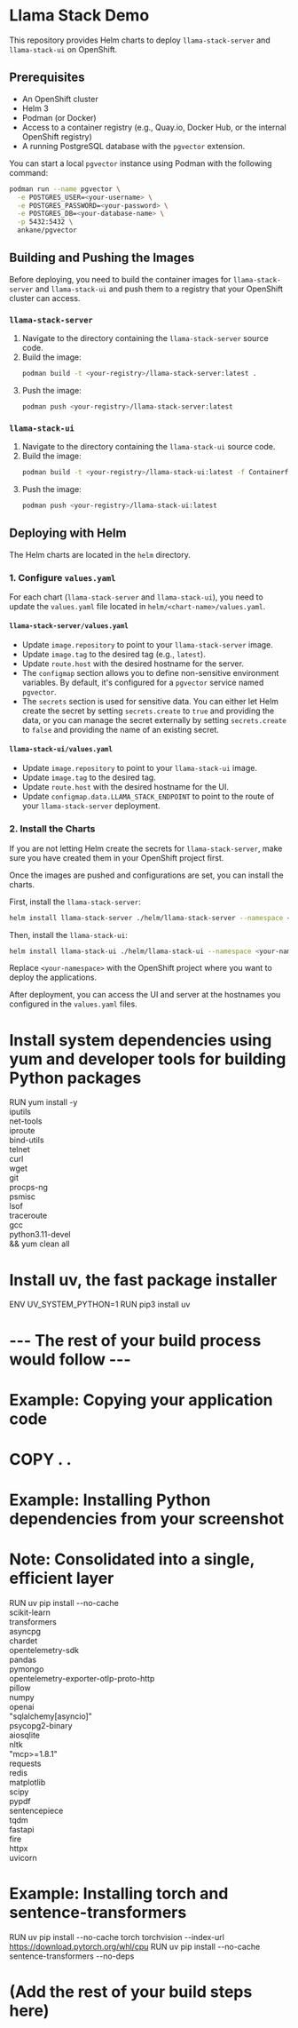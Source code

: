 # Llama Stack Demo

This repository provides Helm charts to deploy `llama-stack-server` and `llama-stack-ui` on OpenShift.

## Prerequisites



- An OpenShift cluster
- Helm 3
- Podman (or Docker)
- Access to a container registry (e.g., Quay.io, Docker Hub, or the internal OpenShift registry)
- A running PostgreSQL database with the `pgvector` extension.

You can start a local `pgvector` instance using Podman with the following command:
```bash
podman run --name pgvector \
  -e POSTGRES_USER=<your-username> \
  -e POSTGRES_PASSWORD=<your-password> \
  -e POSTGRES_DB=<your-database-name> \
  -p 5432:5432 \
  ankane/pgvector
```

## Building and Pushing the Images

Before deploying, you need to build the container images for `llama-stack-server` and `llama-stack-ui` and push them to a registry that your OpenShift cluster can access.

### `llama-stack-server`

1.  Navigate to the directory containing the `llama-stack-server` source code.
2.  Build the image:
    ```bash
    podman build -t <your-registry>/llama-stack-server:latest .
    ```
3.  Push the image:
    ```bash
    podman push <your-registry>/llama-stack-server:latest
    ```

### `llama-stack-ui`

1.  Navigate to the directory containing the `llama-stack-ui` source code.
2.  Build the image:
    ```bash
    podman build -t <your-registry>/llama-stack-ui:latest -f Containerfile .
    ```
3.  Push the image:
    ```bash
    podman push <your-registry>/llama-stack-ui:latest
    ```

## Deploying with Helm

The Helm charts are located in the `helm` directory.

### 1. Configure `values.yaml`

For each chart (`llama-stack-server` and `llama-stack-ui`), you need to update the `values.yaml` file located in `helm/<chart-name>/values.yaml`.

#### `llama-stack-server/values.yaml`

-   Update `image.repository` to point to your `llama-stack-server` image.
-   Update `image.tag` to the desired tag (e.g., `latest`).
-   Update `route.host` with the desired hostname for the server.
-   The `configmap` section allows you to define non-sensitive environment variables. By default, it's configured for a `pgvector` service named `pgvector`.
-   The `secrets` section is used for sensitive data. You can either let Helm create the secret by setting `secrets.create` to `true` and providing the data, or you can manage the secret externally by setting `secrets.create` to `false` and providing the name of an existing secret.

#### `llama-stack-ui/values.yaml`

-   Update `image.repository` to point to your `llama-stack-ui` image.
-   Update `image.tag` to the desired tag.
-   Update `route.host` with the desired hostname for the UI.
-   Update `configmap.data.LLAMA_STACK_ENDPOINT` to point to the route of your `llama-stack-server` deployment.

### 2. Install the Charts

If you are not letting Helm create the secrets for `llama-stack-server`, make sure you have created them in your OpenShift project first.

Once the images are pushed and configurations are set, you can install the charts.

First, install the `llama-stack-server`:
```bash
helm install llama-stack-server ./helm/llama-stack-server --namespace <your-namespace>
```

Then, install the `llama-stack-ui`:
```bash
helm install llama-stack-ui ./helm/llama-stack-ui --namespace <your-namespace>
```

Replace `<your-namespace>` with the OpenShift project where you want to deploy the applications.

After deployment, you can access the UI and server at the hostnames you configured in the `values.yaml` files. 


# Install system dependencies using yum and developer tools for building Python packages
RUN yum install -y \
    iputils \
    net-tools \
    iproute \
    bind-utils \
    telnet \
    curl \
    wget \
    git \
    procps-ng \
    psmisc \
    lsof \
    traceroute \
    gcc \
    python3.11-devel \
    && yum clean all

# Install uv, the fast package installer
ENV UV_SYSTEM_PYTHON=1
RUN pip3 install uv

# --- The rest of your build process would follow ---
# Example: Copying your application code
# COPY . .

# Example: Installing Python dependencies from your screenshot
# Note: Consolidated into a single, efficient layer
RUN uv pip install --no-cache \
    scikit-learn \
    transformers \
    asyncpg \
    chardet \
    opentelemetry-sdk \
    pandas \
    pymongo \
    opentelemetry-exporter-otlp-proto-http \
    pillow \
    numpy \
    openai \
    "sqlalchemy[asyncio]" \
    psycopg2-binary \
    aiosqlite \
    nltk \
    "mcp>=1.8.1" \
    requests \
    redis \
    matplotlib \
    scipy \
    pypdf \
    sentencepiece \
    tqdm \
    fastapi \
    fire \
    httpx \
    uvicorn

# Example: Installing torch and sentence-transformers
RUN uv pip install --no-cache torch torchvision --index-url https://download.pytorch.org/whl/cpu
RUN uv pip install --no-cache sentence-transformers --no-deps

# (Add the rest of your build steps here) 
